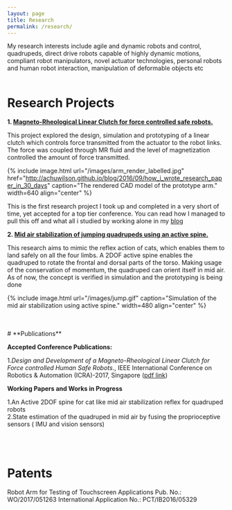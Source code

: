 ```yaml
---
layout: page
title: Research
permalink: /research/
---
```


My research interests include agile and dynamic robots and control, quadrupeds, direct drive robots capable of highly dynamic motions, compliant robot manipulators, novel actuator technologies, personal robots and human robot interaction, manipulation of deformable objects etc


<hr style="clear:both;visibility: hidden;" />  


# **Research Projects**

**1. [Magneto-Rheological Linear Clutch for force controlled safe robots.](http://achuwilson.github.io/blog/2016/09/how_i_wrote_research_paper_in_30_days/)**

This project explored the design, simulation and prototyping of a linear clutch which controls force transmitted from the actuator to the robot links.  The force was coupled through MR fluid and the level of magnetization controlled the amount of force transmitted.


{% include image.html url="/images/arm_render_labelled.jpg" href="http://achuwilson.github.io/blog/2016/09/how_i_wrote_research_paper_in_30_days" caption="The rendered CAD model of the prototype arm."  width=640 align="center" %}

 This is the first research project I took up and completed in a very short of time, yet accepted for a top tier conference. You can read how I managed to pull this off and what all i studied by working alone in my [blog](http://achuwilson.github.io/blog/2016/09/how_i_wrote_research_paper_in_30_days/)




**2. [Mid air stabilization of jumping quadrupeds using an active spine.](#)**

This research aims to mimic the reflex action of cats, which enables them to land safely on all the four limbs. A 2DOF active spine enables  the quadruped to rotate the frontal and dorsal parts of the torso. Making usage of the conservation of momentum, the quadruped can orient itself in mid air. As of now, the concept is verified in simulation and the prototyping is being done

{% include image.html url="/images/jump.gif"  caption="Simulation of the mid air stabilization using active spine." width=480  align="center" %}




<br>
<br>
# **Publications**


**Accepted Conference Publications:**

1.*Design and Development of a Magneto-Rheological Linear Clutch for Force controlled Human Safe Robots*., IEEE International Conference on Robotics & Automation (ICRA)-2017, Singapore ([pdf link](https://drive.google.com/open?id=0B1VQQE8L69dvdmtrUjZMck9HOWM))



**Working Papers and Works in Progress**

1.An Active 2DOF spine for cat like mid air stabilization reflex for quadruped robots
<br>
2.State estimation of the quadruped in mid air by fusing the proprioceptive sensors ( IMU and vision sensors)



<br>
<br>


# **Patents**

Robot Arm for Testing of Touchscreen Applications
Pub. No.: WO/2017/051263
International Application No.: PCT/IB2016/05329

